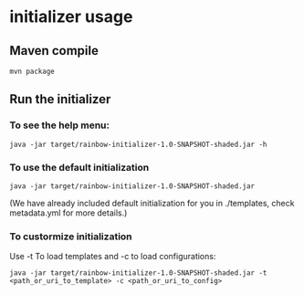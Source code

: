 # initializer usage

## Maven compile
```
mvn package
```
## Run the initializer 
### To see the help menu:
```
java -jar target/rainbow-initializer-1.0-SNAPSHOT-shaded.jar -h
```
### To use the default initialization
```
java -jar target/rainbow-initializer-1.0-SNAPSHOT-shaded.jar
```
(We have already included default initialization for you in ./templates, check metadata.yml for more details.)

### To custormize initialization

Use -t To load templates and -c to load configurations:
```
java -jar target/rainbow-initializer-1.0-SNAPSHOT-shaded.jar -t <path_or_uri_to_template> -c <path_or_uri_to_config> 
```
